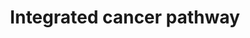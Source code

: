 ---
annotations:
- id: DOID:162
  parent: disease of cellular proliferation
  type: Disease Ontology
  value: cancer
- id: PW:0000605
  parent: disease pathway
  type: Pathway Ontology
  value: cancer pathway
authors:
- Mkutmon
- Eweitz
description: ''
last-edited: 2021-05-21
organisms:
- Bos taurus
redirect_from:
- /index.php/Pathway:WP3244
- /instance/WP3244
revision: null
schema-jsonld:
- '@context': https://schema.org/
  '@id': https://wikipathways.github.io/pathways/WP3244.html
  '@type': Dataset
  creator:
    '@type': Organization
    name: WikiPathways
  description: ''
  keywords:
  - '</br>HomologyConvert: Homo sapiens to Bos taurus: Original ID = S:O96017'
  - '</br>HomologyConvert: Homo sapiens to Bos taurus: Original ID = S:Q00987'
  - '</br>HomologyConvert: Homo sapiens to Bos taurus: Original ID = S:Q15796'
  - AKT1
  - ATF1
  - ATM
  - ATR
  - BACH1
  - BAD
  - BARD1
  - BAX
  - BCL2
  - BLM
  - BRCA1
  - CASP3
  - CASP8
  - CASP9
  - CDC25A
  - CDC25B
  - CDK1
  - CDK2
  - CDK4_HUMAN
  - CDKN1A
  - CDKN1B
  - CDKN2B
  - CHEK1
  - CHEK2
  - Cctlp
  - DNA-PK
  - E2F1
  - JAK1
  - MAP3K5
  - MDM2
  - MIR29B1
  - MIR29B2
  - MIR29C
  - MMP1
  - MRE11A
  - MSH2
  - MSH6
  - MYC
  - NOXA1
  - PLK1
  - POU2F1
  - PTEN
  - PUMA
  - Q8NBS1_HUMAN
  - RAD50
  - RB1
  - SMAD2
  - SMAD3
  - STAT1
  - Swi/SNF
  - TP53
  - bta-mir-21
  - p13K
  - p14
  - p38
  license: CC0
  name: Integrated cancer pathway
seo: CreativeWork
title: Integrated cancer pathway
wpid: WP3244
---